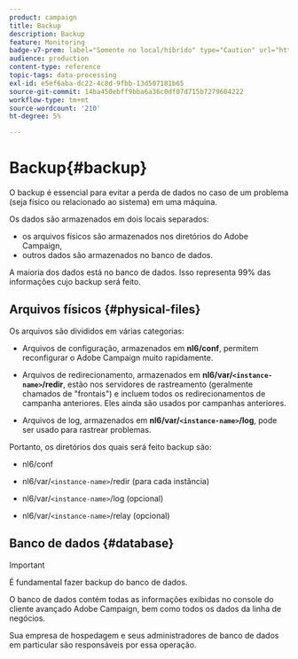 ```yaml
---
product: campaign
title: Backup
description: Backup
feature: Monitoring
badge-v7-prem: label="Somente no local/híbrido" type="Caution" url="https://experienceleague.adobe.com/docs/campaign-classic/using/installing-campaign-classic/architecture-and-hosting-models/hosting-models-lp/hosting-models.html?lang=pt-BR" tooltip="Aplica-se somente a implantações locais e híbridas"
audience: production
content-type: reference
topic-tags: data-processing
exl-id: e5ef6aba-dc22-4c8d-9fbb-13d507181b65
source-git-commit: 14ba450ebff9bba6a36c0df07d715b7279604222
workflow-type: tm+mt
source-wordcount: '210'
ht-degree: 5%

---
```


# Backup{#backup}

O backup é essencial para evitar a perda de dados no caso de um problema (seja físico ou relacionado ao sistema) em uma máquina.

Os dados são armazenados em dois locais separados:

* os arquivos físicos são armazenados nos diretórios do Adobe Campaign,
* outros dados são armazenados no banco de dados.

A maioria dos dados está no banco de dados. Isso representa 99% das informações cujo backup será feito.

## Arquivos físicos {#physical-files}

Os arquivos são divididos em várias categorias:

* Arquivos de configuração, armazenados em **nl6/conf**, permitem reconfigurar o Adobe Campaign muito rapidamente.

* Arquivos de redirecionamento, armazenados em  **nl6/var/`<instance-name>`/redir**, estão nos servidores de rastreamento (geralmente chamados de &quot;frontais&quot;) e incluem todos os redirecionamentos de campanha anteriores. Eles ainda são usados por campanhas anteriores.

* Arquivos de log, armazenados em **nl6/var/`<instance-name>`/log**, pode ser usado para rastrear problemas.

Portanto, os diretórios dos quais será feito backup são:

* nl6/conf

* nl6/var/`<instance-name>`/redir (para cada instância)

* nl6/var/`<instance-name>`/log (opcional)

* nl6/var/`<instance-name>`/relay (opcional)


## Banco de dados {#database}

>[!IMPORTANT]
>
>É fundamental fazer backup do banco de dados.


O banco de dados contém todas as informações exibidas no console do cliente avançado Adobe Campaign, bem como todos os dados da linha de negócios.

Sua empresa de hospedagem e seus administradores de banco de dados em particular são responsáveis por essa operação.
